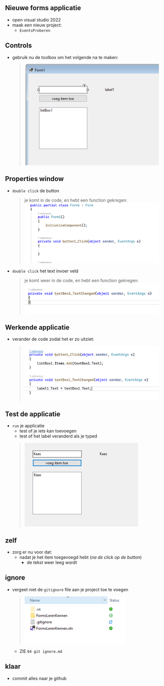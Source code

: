 ## Nieuwe forms applicatie

- open visual studio 2022
- maak een nieuw project:
    - `EventsProberen`

## Controls

- gebruik nu de toolbox om het volgende na te maken:
    > ![](img/namaak.PNG)

## Properties window

- `double click` de button
    > je komt in de code, en hebt een function gekregen:
    > ![](img/click.PNG)
- `double click` het text invoer veld
    > je komt weer in de code, en hebt een function gekregen:
    > ![](img/changed.PNG)


## Werkende applicatie

- verander de code zodat het er zo uitziet:
    > ![](img/toevoeg.PNG)

## Test de applicatie

- `run` je applicatie
    - test of je iets kan toevoegen
    - test of het label veranderd als je typed
    > ![](img/test.PNG)

## zelf

- zorg er nu voor dat:
    - nadat je het item toegevoegd hebt (*na de click op de button*)
        - de tekst weer leeg wordt

## ignore

- vergeet niet de `gitignore` file aan je project toe te voegen
    > ![](img/ignore.PNG)
    - ZIE `04 git ignore.md`

## klaar
- commit alles naar je github